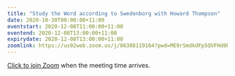 ```yaml
---
title: "Study the Word according to Swedenborg with Howard Thompson"
date: 2020-10-30T00:00:00+11:00
eventstart: 2020-12-08T11:00:00+11:00
eventend: 2020-12-08T13:00:00+11:00
expirydate: 2020-12-08T13:00:00+11:00
zoomlink: https://us02web.zoom.us/j/86388119164?pwd=ME9rSmdkdFp5QVFHd0hIbDZmNXhRQT09
---
```


[Click to join Zoom](https://us02web.zoom.us/j/86388119164?pwd=ME9rSmdkdFp5QVFHd0hIbDZmNXhRQT09) when the meeting time arrives.